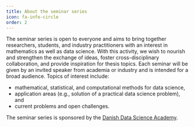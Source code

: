 ```yaml
---
title: About the seminar series
icon: fa-info-circle
order: 2
---
```



The seminar series is open to everyone and aims to bring together researchers, students, and industry practitioners with an interest in mathematics as well as data science. With this activity, we wish to nourish and strengthen the exchange of ideas, foster cross-disciplinary collaboration, and provide inspiration for thesis topics. Each seminar will be given by an invited speaker from academia or industry and is intended for a broad audience. Topics of interest include:

- mathematical, statistical, and computational methods for data science,
- application areas (e.g., solution of a practical data science problem), and
- current problems and open challenges. 

The seminar series is sponsored by the [Danish Data Science Academy](https://ddsa.dk).